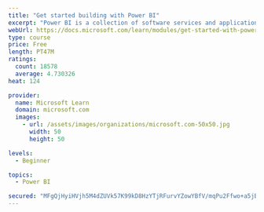 ```yaml
---
title: "Get started building with Power BI"
excerpt: "Power BI is a collection of software services and applications that let you connect to all sorts of data sources and create compelling visuals and reports. You can benefit from receiving those reports, or you can share them with others inside or outside your organization. Learn the basics of Power BI, how its services and applications work together, and how they can be used to create or experience compelling visuals and analytics based on your data."
webUrl: https://docs.microsoft.com/learn/modules/get-started-with-power-bi/
type: course
price: Free
length: PT47M
ratings:
  count: 18578
  average: 4.730326
heat: 124

provider:
  name: Microsoft Learn
  domain: microsoft.com
  images:
    - url: /assets/images/organizations/microsoft.com-50x50.jpg
      width: 50
      height: 50

levels:
  - Beginner

topics:
  - Power BI

secured: "MFgQjHyiHVjh5M4dZUVk57K99kD8HzYTjRFurvYZowYBfV/mqPu2Ffwo+a5jBIL6sW8hI2+yj1pk/n11O76A5GUUBwmP4KaDB9lajWmezkb53F5rEsBYiBK1q5SXgMyGsAieRpT+p6S/ZbL3H7hw4XTMyPDs5ZrYd5Zcrx7lhhRANAtA4E7IuwyVWPzDjdIJGGzGPkgi602ihGETTvnhOtsYCI3dFBSeTd3k7RnN9eTro4cPDasbmKw2Qzu77T8B3Ksuj2ZHbeeHoHiEaBKLkKJFzpuFlkRtGTvbsYdd6iB4stTux+PmsfsF+jRN+kCroUAe/qN+cfA0QetirGS1S7bJPHdeYdkvGsTmxMhh7lwIj+YpAi8tk3AbcIk+wF6zD18XmOFLTHtv7Lm5BdWooGQCzJnQiskQrfLKeQusL8Hj9Nkfj2mpI175lpIKvpEX;fw2Awpo2GB/AI9c+cM9DzA=="
---
```


